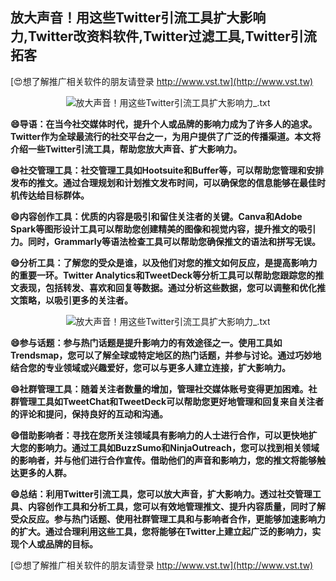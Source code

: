 ## **放大声音！用这些Twitter引流工具扩大影响力,Twitter改资料软件,Twitter过滤工具,Twitter引流拓客**

[😍想了解推广相关软件的朋友请登录 http://www.vst.tw](http://www.vst.tw)

 <center><img src="https://vst.tw/MP4/tuiguang/png/4.png" alt="放大声音！用这些Twitter引流工具扩大影响力_.txt"></center>

**😄导语：在当今社交媒体时代，提升个人或品牌的影响力成为了许多人的追求。Twitter作为全球最流行的社交平台之一，为用户提供了广泛的传播渠道。本文将介绍一些Twitter引流工具，帮助您放大声音、扩大影响力。**

**😄社交管理工具：社交管理工具如Hootsuite和Buffer等，可以帮助您管理和安排发布的推文。通过合理规划和计划推文发布时间，可以确保您的信息能够在最佳时机传达给目标群体。**

**😄内容创作工具：优质的内容是吸引和留住关注者的关键。Canva和Adobe Spark等图形设计工具可以帮助您创建精美的图像和视觉内容，提升推文的吸引力。同时，Grammarly等语法检查工具可以帮助您确保推文的语法和拼写无误。**

**😄分析工具：了解您的受众是谁，以及他们对您的推文如何反应，是提高影响力的重要一环。Twitter Analytics和TweetDeck等分析工具可以帮助您跟踪您的推文表现，包括转发、喜欢和回复等数据。通过分析这些数据，您可以调整和优化推文策略，以吸引更多的关注者。**

 <center><img src="https://vst.tw/MP4/tuiguang/png/0.png" alt="放大声音！用这些Twitter引流工具扩大影响力_.txt"></center>

**😄参与话题：参与热门话题是提升影响力的有效途径之一。使用工具如Trendsmap，您可以了解全球或特定地区的热门话题，并参与讨论。通过巧妙地结合您的专业领域或兴趣爱好，您可以与更多人建立连接，扩大影响力。**

**😄社群管理工具：随着关注者数量的增加，管理社交媒体账号变得更加困难。社群管理工具如TweetChat和TweetDeck可以帮助您更好地管理和回复来自关注者的评论和提问，保持良好的互动和沟通。**

**😄借助影响者：寻找在您所关注领域具有影响力的人士进行合作，可以更快地扩大您的影响力。通过工具如BuzzSumo和NinjaOutreach，您可以找到相关领域的影响者，并与他们进行合作宣传。借助他们的声音和影响力，您的推文将能够触达更多的人群。**

**😄总结：利用Twitter引流工具，您可以放大声音，扩大影响力。透过社交管理工具、内容创作工具和分析工具，您可以有效地管理推文、提升内容质量，同时了解受众反应。参与热门话题、使用社群管理工具和与影响者合作，更能够加速影响力的扩大。通过合理利用这些工具，您将能够在Twitter上建立起广泛的影响力，实现个人或品牌的目标。**

[😍想了解推广相关软件的朋友请登录 http://www.vst.tw](http://www.vst.tw)



